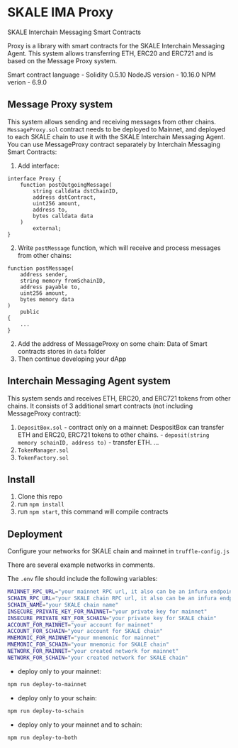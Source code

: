 # SKALE IMA Proxy

SKALE Interchain Messaging Smart Contracts

Proxy is a library with smart contracts for the SKALE Interchain Messaging Agent. This system allows transferring ETH, ERC20 and ERC721 and is based on the Message Proxy system.

Smart contract language - Solidity 0.5.10
NodeJS version - 10.16.0
NPM verion - 6.9.0

## Message Proxy system

This system allows sending and receiving messages from other chains. `MessageProxy.sol` contract needs to be deployed to Mainnet, and deployed to each SKALE chain to use it with the SKALE Interchain Messaging Agent.
You can use MessageProxy contract separately by Interchain Messaging Smart Contracts:
1) Add interface:

```solidity
interface Proxy {
    function postOutgoingMessage(
        string calldata dstChainID, 
        address dstContract, 
        uint256 amount, 
        address to, 
        bytes calldata data
    ) 
        external;
}
```

2) Write `postMessage` function, which will receive and process messages from other chains:

```solidity
function postMessage(
    address sender, 
    string memory fromSchainID, 
    address payable to, 
    uint256 amount, 
    bytes memory data
) 
    public 
{
    ...
}
```

2) Add the address of MessageProxy on some chain:
    Data of Smart contracts stores in `data` folder
3) Then continue developing your dApp

## Interchain Messaging Agent system

This system sends and receives ETH, ERC20, and ERC721 tokens from other chains.
It consists of 3 additional smart contracts (not including MessageProxy contract):
1) `DepositBox.sol` - contract only on a mainnet:
    DespositBox can transfer ETH and ERC20, ERC721 tokens to other chains.
     \- `deposit(string memory schainID, address to)` - transfer ETH.
     ...
2) `TokenManager.sol`
3) `TokenFactory.sol`

## Install

1) Clone this repo
2) run `npm install`
3) run `npm start`, this command will compile contracts

## Deployment

Configure your networks for SKALE chain and mainnet in `truffle-config.js`

There are several example networks in comments.

The `.env` file should include the following variables:

```bash
MAINNET_RPC_URL="your mainnet RPC url, it also can be an infura endpoint"
SCHAIN_RPC_URL="your SKALE chain RPC url, it also can be an infura endpoint"
SCHAIN_NAME="your SKALE chain name"
INSECURE_PRIVATE_KEY_FOR_MAINNET="your private key for mainnet"
INSECURE_PRIVATE_KEY_FOR_SCHAIN="your private key for SKALE chain"
ACCOUNT_FOR_MAINNET="your account for mainnet"
ACCOUNT_FOR_SCHAIN="your account for SKALE chain"
MNEMONIC_FOR_MAINNET="your mnemonic for mainnet"
MNEMONIC_FOR_SCHAIN="your mnemonic for SKALE chain"
NETWORK_FOR_MAINNET="your created network for mainnet"
NETWORK_FOR_SCHAIN="your created network for SKALE chain"
```

-   deploy only to your mainnet:

```bash
npm run deploy-to-mainnet
```

-   deploy only to your schain:

```bash
npm run deploy-to-schain
```

-   deploy only to your mainnet and to schain:

```bash
npm run deploy-to-both
```
